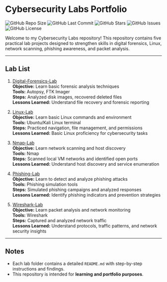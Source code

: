 # Cybersecurity Labs Portfolio

![GitHub Repo Size](https://img.shields.io/github/repo-size/Oykunle/Cybersecurity-Labs)
![GitHub Last Commit](https://img.shields.io/github/last-commit/Oykunle/Cybersecurity-Labs)
![GitHub Stars](https://img.shields.io/github/stars/Oykunle/Cybersecurity-Labs?style=social)
![GitHub Issues](https://img.shields.io/github/issues/Oykunle/Cybersecurity-Labs)
![GitHub License](https://img.shields.io/github/license/Oykunle/Cybersecurity-Labs)

Welcome to my Cybersecurity Labs repository! This repository contains five practical lab projects designed to strengthen skills in digital forensics, Linux, network scanning, phishing awareness, and packet analysis.

---

## Lab List

1. [Digital-Forensics-Lab](./Digital-Forensics-Lab)  
   **Objective:** Learn basic forensic analysis techniques  
   **Tools:** Autopsy, FTK Imager  
   **Steps:** Analyzed disk images, recovered deleted files  
   **Lessons Learned:** Understand file recovery and forensic reporting  

2. [Linux-Lab](./Linux-Lab)  
   **Objective:** Learn basic Linux commands and environment  
   **Tools:** Ubuntu/Kali Linux terminal  
   **Steps:** Practiced navigation, file management, and permissions  
   **Lessons Learned:** Basic Linux proficiency for cybersecurity tasks  

3. [Nmap-Lab](./Nmap-Lab)  
   **Objective:** Learn network scanning and host discovery  
   **Tools:** Nmap  
   **Steps:** Scanned local VM networks and identified open ports  
   **Lessons Learned:** Understand host discovery and service enumeration  

4. [Phishing-Lab](./Phishing-Lab)  
   **Objective:** Learn to detect and analyze phishing attacks  
   **Tools:** Phishing simulation tools  
   **Steps:** Simulated phishing campaigns and analyzed responses  
   **Lessons Learned:** Identify phishing indicators and prevention strategies  

5. [Wireshark-Lab](./Wireshark-Lab)  
   **Objective:** Learn packet analysis and network monitoring  
   **Tools:** Wireshark  
   **Steps:** Captured and analyzed network traffic  
   **Lessons Learned:** Understand protocols, traffic patterns, and network security insights  

---

## Notes
- Each lab folder contains a detailed `README.md` with step-by-step instructions and findings.  
- This repository is intended for **learning and portfolio purposes**.
